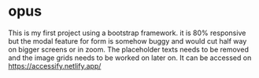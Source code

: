 # opus
This is my first project using a bootstrap framework.
it is 80% responsive but the modal feature for form is somehow buggy and would cut half way on bigger screens or in zoom.
The placeholder texts needs to be removed and the image grids needs to be worked on later on.
It  can be accessed on https://accessify.netlify.app/
